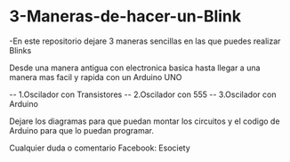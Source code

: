 # 3-Maneras-de-hacer-un-Blink

-En este repositorio dejare 3 maneras sencillas en las que puedes realizar Blinks

Desde una manera antigua con electronica basica hasta llegar a una manera mas facil y rapida con un Arduino UNO

-- 1.Oscilador con Transistores
-- 2.Oscilador con 555 
-- 3.Oscilador con Arduino

Dejare los diagramas para que puedan montar los circuitos y el codigo de Arduino para que lo puedan programar.

Cualquier duda o comentario
Facebook: Esociety
